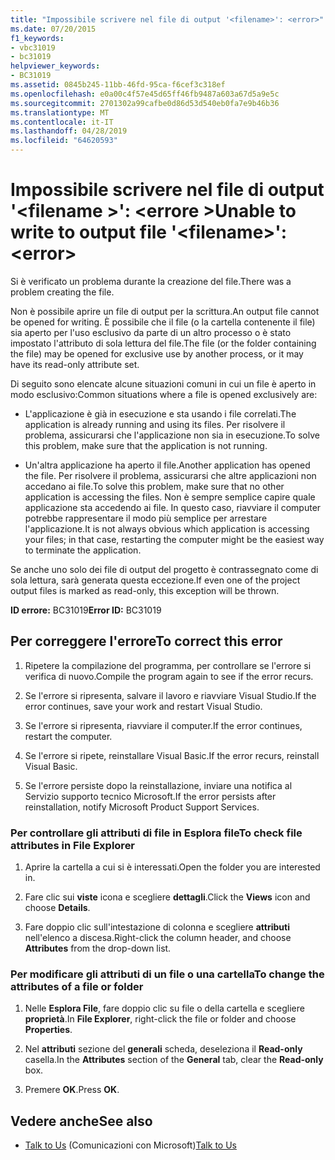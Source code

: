 ```yaml
---
title: "Impossibile scrivere nel file di output '<filename>': <error>"
ms.date: 07/20/2015
f1_keywords:
- vbc31019
- bc31019
helpviewer_keywords:
- BC31019
ms.assetid: 0845b245-11bb-46fd-95ca-f6cef3c318ef
ms.openlocfilehash: e0a00c4f57e45d65ff46fb9487a603a67d5a9e5c
ms.sourcegitcommit: 2701302a99cafbe0d86d53d540eb0fa7e9b46b36
ms.translationtype: MT
ms.contentlocale: it-IT
ms.lasthandoff: 04/28/2019
ms.locfileid: "64620593"
---
```

# <a name="unable-to-write-to-output-file-filename-error"></a><span data-ttu-id="8b5f1-102">Impossibile scrivere nel file di output '\<filename >': \<errore ></span><span class="sxs-lookup"><span data-stu-id="8b5f1-102">Unable to write to output file '\<filename>': \<error></span></span>
<span data-ttu-id="8b5f1-103">Si è verificato un problema durante la creazione del file.</span><span class="sxs-lookup"><span data-stu-id="8b5f1-103">There was a problem creating the file.</span></span>  
  
 <span data-ttu-id="8b5f1-104">Non è possibile aprire un file di output per la scrittura.</span><span class="sxs-lookup"><span data-stu-id="8b5f1-104">An output file cannot be opened for writing.</span></span> <span data-ttu-id="8b5f1-105">È possibile che il file (o la cartella contenente il file) sia aperto per l'uso esclusivo da parte di un altro processo o è stato impostato l'attributo di sola lettura del file.</span><span class="sxs-lookup"><span data-stu-id="8b5f1-105">The file (or the folder containing the file) may be opened for exclusive use by another process, or it may have its read-only attribute set.</span></span>  
  
 <span data-ttu-id="8b5f1-106">Di seguito sono elencate alcune situazioni comuni in cui un file è aperto in modo esclusivo:</span><span class="sxs-lookup"><span data-stu-id="8b5f1-106">Common situations where a file is opened exclusively are:</span></span>  
  
- <span data-ttu-id="8b5f1-107">L'applicazione è già in esecuzione e sta usando i file correlati.</span><span class="sxs-lookup"><span data-stu-id="8b5f1-107">The application is already running and using its files.</span></span> <span data-ttu-id="8b5f1-108">Per risolvere il problema, assicurarsi che l'applicazione non sia in esecuzione.</span><span class="sxs-lookup"><span data-stu-id="8b5f1-108">To solve this problem, make sure that the application is not running.</span></span>  
  
- <span data-ttu-id="8b5f1-109">Un'altra applicazione ha aperto il file.</span><span class="sxs-lookup"><span data-stu-id="8b5f1-109">Another application has opened the file.</span></span> <span data-ttu-id="8b5f1-110">Per risolvere il problema, assicurarsi che altre applicazioni non accedano ai file.</span><span class="sxs-lookup"><span data-stu-id="8b5f1-110">To solve this problem, make sure that no other application is accessing the files.</span></span> <span data-ttu-id="8b5f1-111">Non è sempre semplice capire quale applicazione sta accedendo ai file. In questo caso, riavviare il computer potrebbe rappresentare il modo più semplice per arrestare l'applicazione.</span><span class="sxs-lookup"><span data-stu-id="8b5f1-111">It is not always obvious which application is accessing your files; in that case, restarting the computer might be the easiest way to terminate the application.</span></span>  
  
 <span data-ttu-id="8b5f1-112">Se anche uno solo dei file di output del progetto è contrassegnato come di sola lettura, sarà generata questa eccezione.</span><span class="sxs-lookup"><span data-stu-id="8b5f1-112">If even one of the project output files is marked as read-only, this exception will be thrown.</span></span>  
  
 <span data-ttu-id="8b5f1-113">**ID errore:** BC31019</span><span class="sxs-lookup"><span data-stu-id="8b5f1-113">**Error ID:** BC31019</span></span>  
  
## <a name="to-correct-this-error"></a><span data-ttu-id="8b5f1-114">Per correggere l'errore</span><span class="sxs-lookup"><span data-stu-id="8b5f1-114">To correct this error</span></span>  
  
1. <span data-ttu-id="8b5f1-115">Ripetere la compilazione del programma, per controllare se l'errore si verifica di nuovo.</span><span class="sxs-lookup"><span data-stu-id="8b5f1-115">Compile the program again to see if the error recurs.</span></span>  
  
2. <span data-ttu-id="8b5f1-116">Se l'errore si ripresenta, salvare il lavoro e riavviare Visual Studio.</span><span class="sxs-lookup"><span data-stu-id="8b5f1-116">If the error continues, save your work and restart Visual Studio.</span></span>  
  
3. <span data-ttu-id="8b5f1-117">Se l'errore si ripresenta, riavviare il computer.</span><span class="sxs-lookup"><span data-stu-id="8b5f1-117">If the error continues, restart the computer.</span></span>  
  
4. <span data-ttu-id="8b5f1-118">Se l'errore si ripete, reinstallare Visual Basic.</span><span class="sxs-lookup"><span data-stu-id="8b5f1-118">If the error recurs, reinstall Visual Basic.</span></span>  
  
5. <span data-ttu-id="8b5f1-119">Se l'errore persiste dopo la reinstallazione, inviare una notifica al Servizio supporto tecnico Microsoft.</span><span class="sxs-lookup"><span data-stu-id="8b5f1-119">If the error persists after reinstallation, notify Microsoft Product Support Services.</span></span>  
  
### <a name="to-check-file-attributes-in-file-explorer"></a><span data-ttu-id="8b5f1-120">Per controllare gli attributi di file in Esplora file</span><span class="sxs-lookup"><span data-stu-id="8b5f1-120">To check file attributes in File Explorer</span></span>  
  
1. <span data-ttu-id="8b5f1-121">Aprire la cartella a cui si è interessati.</span><span class="sxs-lookup"><span data-stu-id="8b5f1-121">Open the folder you are interested in.</span></span>  
  
2. <span data-ttu-id="8b5f1-122">Fare clic sui **viste** icona e scegliere **dettagli**.</span><span class="sxs-lookup"><span data-stu-id="8b5f1-122">Click the **Views** icon and choose **Details**.</span></span>  
  
3. <span data-ttu-id="8b5f1-123">Fare doppio clic sull'intestazione di colonna e scegliere **attributi** nell'elenco a discesa.</span><span class="sxs-lookup"><span data-stu-id="8b5f1-123">Right-click the column header, and choose **Attributes** from the drop-down list.</span></span>  
  
### <a name="to-change-the-attributes-of-a-file-or-folder"></a><span data-ttu-id="8b5f1-124">Per modificare gli attributi di un file o una cartella</span><span class="sxs-lookup"><span data-stu-id="8b5f1-124">To change the attributes of a file or folder</span></span>  
  
1. <span data-ttu-id="8b5f1-125">Nelle **Esplora File**, fare doppio clic su file o della cartella e scegliere **proprietà**.</span><span class="sxs-lookup"><span data-stu-id="8b5f1-125">In **File Explorer**, right-click the file or folder and choose **Properties**.</span></span>  
  
2. <span data-ttu-id="8b5f1-126">Nel **attributi** sezione del **generali** scheda, deseleziona il **Read-only** casella.</span><span class="sxs-lookup"><span data-stu-id="8b5f1-126">In the **Attributes** section of the **General** tab, clear the **Read-only** box.</span></span>  
  
3. <span data-ttu-id="8b5f1-127">Premere **OK**.</span><span class="sxs-lookup"><span data-stu-id="8b5f1-127">Press **OK**.</span></span>  
  
## <a name="see-also"></a><span data-ttu-id="8b5f1-128">Vedere anche</span><span class="sxs-lookup"><span data-stu-id="8b5f1-128">See also</span></span>

- <span data-ttu-id="8b5f1-129">[Talk to Us](/visualstudio/ide/talk-to-us) (Comunicazioni con Microsoft)</span><span class="sxs-lookup"><span data-stu-id="8b5f1-129">[Talk to Us](/visualstudio/ide/talk-to-us)</span></span>
